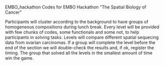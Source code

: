EMBO_hackathon
Codes for EMBO Hackathon "The Spatial Biology of Cancer"

Participants will cluster according to the background to have groups of homogeneous compositions during lunch break.
Every level will be provided with few chunks of codes, some functionals and some not, to help participants in solving tasks.
Levels will compare different spatial sequecing data from ovarian carcinomas.
If a group will complete the level before the end of the section we will double-check the results and, if ok, register the timing.
The group that solved all the levels in the smallest amount of time win the game.


